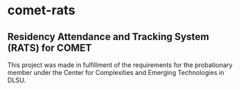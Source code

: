# comet-rats
## Residency Attendance and Tracking System (RATS) for COMET 
This project was made in fulfillment of the requirements for the probationary member under the Center for Complexities and Emerging Technologies in DLSU.


